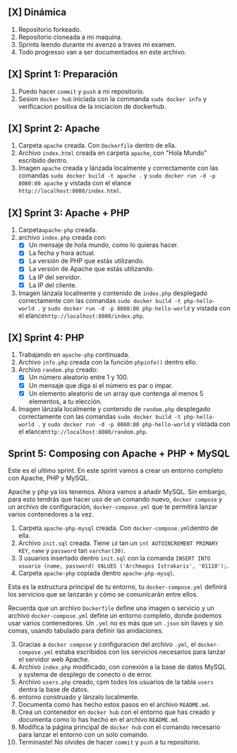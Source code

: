 ## [X] Dinámica
1. Repositorio forkeado.
2. Repositorio cloneada a mi maquina.
3. Sprints leendo durante mi avenzo a traves mi examen.
4. Todo progresso van a ser documentados en este archivo.

## [X] Sprint 1: Preparación

1. Puedo hacer `commit` y `push` a mi repositorio.
2. Sesion `docker hub` iniciada con la commanda `sudo docker info` y verificacion positiva de la iniciacion de dockerhub.

## [X] Sprint 2: Apache

1. Carpeta `apache` creada. Con `Dockerfile` dentro de ella.
2. Archivo `index.html` creada en carpeta `apache`, con "Hola Mundo" escribido dentro.
3. Imagen `apache` creada y lánzada localmente y correctamente con las comandas `sudo docker build -t apache .` y `sudo docker run -d -p 8080:80 apache` y vistada con el elance `http://localhost:8080/index.html`.

## [X] Sprint 3: Apache + PHP

1. Carpeta`apache-php` creada.
2. archivo `index.php` creada con:
    - [X] Un mensaje de hola mundo, como lo quieras hacer.
    - [X] La fecha y hora actual.
    - [X] La versión de PHP que estás utilizando.
    - [X] La versión de Apache que estás utilizando.
    - [X] La IP del servidor.
    - [X] La IP del cliente.
3. Imagen lánzala localmente y contenido de `index.php` desplegado correctamente con las comandas `sudo docker build -t php-hello-world .` y `sudo docker run -d -p 8080:80 php-hello-world` y vistada con el elance`http://localhost:8080/index.php`.

## [X] Sprint 4: PHP

1. Trabajando en `apache-php` continuada.
2. Archivo `info.php` creada con la función `phpinfo()` dentro ello.
3. Archivo `random.php` creado:
    - [X] Un número aleatorio entre 1 y 100.
    - [X] Un mensaje que diga si el número es par o impar.
    - [X] Un elemento aleatorio de un array que contenga al menos 5 elementos, a tu elección.
4. Imagen lánzala localmente y contenido de `random.php` desplegado correctamente con las comandas `sudo docker build -t php-hello-world .` y `sudo docker run -d -p 8080:80 php-hello-world` y vistada con el elance`http://localhost:8080/random.php`.

## Sprint 5: Composing con Apache + PHP + MySQL

Este es el ultimo sprint. En este sprint vamos a crear un entorno completo con Apache, PHP y MySQL.

Apache y php ya los tenemos. Ahora vamos a añadir MySQL. Sin embargo, para esto tendrás que hacer uso de un comando nuevo, `docker compose` y un archivo de configuración, `docker-compose.yml` que te permitirá lanzar varios contenedores a la vez.

1. Carpeta `apache-php-mysql` creada. Con `docker-compose.yml`dentro de ella.
2. Archivo `init.sql` creada. Tiene `id` tan un `int AUTOINCREMENT PRIMARY KEY`, `name` y `password` tan `varchar(30)`.
3. 3 usuarios insertado dentro `init.sql` con la comanda `INSERT INTO usuario (name, password) VALUES ('Archmagos Istrakaris', '01110');`.
4. Carpeta `apache-php` copiada dentro `apache-php-mysql`.

Esta es la estructura principal de tu entorno, tu `docker-compose.yml` definirá los servicios que se lanzarán y cómo se comunicarán entre ellos. 

Recuerda que un archivo `Dockerfile` define una imagen o servicio y un archivo `docker-compose.yml` define un entorno completo, donde podemos usar varios contenedores. Un `.yml` no es más que un `.json` sin llaves y sin comas, usando tabulado para definir las anidaciones.

3. Gracias a `docker compose` y configuracion del archivo `.yml`, el `docker-compose.yml` estaba escribidos con los servicios necesarios para lanzar el servidor web Apache.
4. Archivo `index.php` modificado, con conexión a la base de datos MySQL y systema de desplego de conecto o de error.
5. Archivo `users.php` creado, cpm todos los usuarios de la tabla `users` dentra la base de datos.
6. entorno construado y lánzalo localmente.
7. Documenta como has hecho estos pasos en el archivo `README.md`.
8. Crea un contenedor en `docker hub` con el entorno que has creado y documenta como lo has hecho en el archivo `README.md`.
9. Modifica la página principal de `docker hub` con el comando necesario para lanzar el entorno con un solo comando.
10. Terminaste! No olvides de hacer `commit` y `push` a tu repositorio.